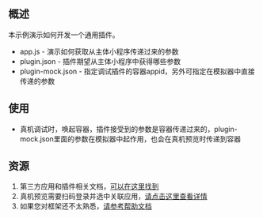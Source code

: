 ## 概述

本示例演示如何开发一个通用插件。

* app.js - 演示如何获取从主体小程序传递过来的参数
* plugin.json - 插件期望从主体小程序中获得哪些参数
* plugin-mock.json - 指定调试插件的容器appid，另外可指定在模拟器中直接传递的参数 


## 使用
* 真机调试时，唤起容器，插件接受到的参数是容器传递过来的，plugin-mock.json里面的参数在模拟器中起作用，也会在真机预览时传递到容器

## 资源
1. 第三方应用和插件相关文档，[可以在这里找到](https://docs.alipay.com/mini/isv)
2. 真机预览需要扫码登录并选中关联应用，[请点击这里查看详情](https://docs.alipay.com/mini/ide/overview) 
3. 如果您对框架还不太熟悉，[请参考帮助文档](https://docs.alipay.com/mini/framework/overview)
